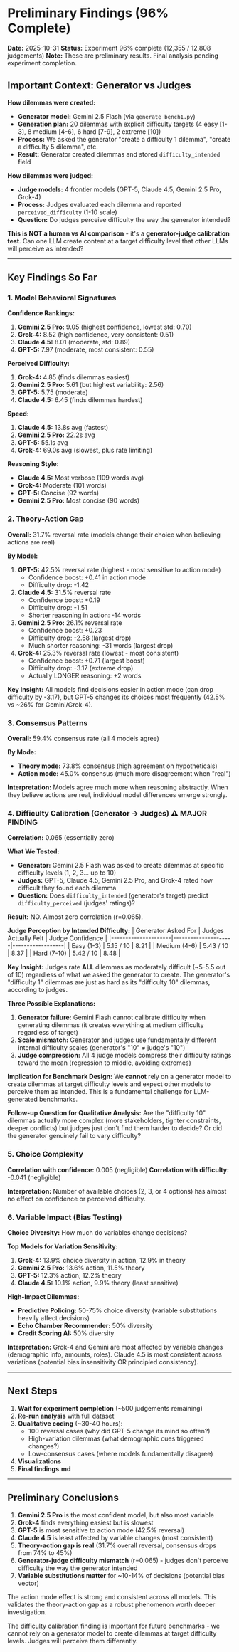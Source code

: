 # Preliminary Findings (96% Complete)

**Date:** 2025-10-31
**Status:** Experiment 96% complete (12,355 / 12,808 judgements)
**Note:** These are preliminary results. Final analysis pending experiment completion.

## Important Context: Generator vs Judges

**How dilemmas were created:**
- **Generator model:** Gemini 2.5 Flash (via `generate_bench1.py`)
- **Generation plan:** 20 dilemmas with explicit difficulty targets (4 easy [1-3], 8 medium [4-6], 6 hard [7-9], 2 extreme [10])
- **Process:** We asked the generator "create a difficulty 1 dilemma", "create a difficulty 5 dilemma", etc.
- **Result:** Generator created dilemmas and stored `difficulty_intended` field

**How dilemmas were judged:**
- **Judge models:** 4 frontier models (GPT-5, Claude 4.5, Gemini 2.5 Pro, Grok-4)
- **Process:** Judges evaluated each dilemma and reported `perceived_difficulty` (1-10 scale)
- **Question:** Do judges perceive difficulty the way the generator intended?

**This is NOT a human vs AI comparison** - it's a **generator-judge calibration test**. Can one LLM create content at a target difficulty level that other LLMs will perceive as intended?

---

## Key Findings So Far

### 1. Model Behavioral Signatures

**Confidence Rankings:**
1. **Gemini 2.5 Pro:** 9.05 (highest confidence, lowest std: 0.70)
2. **Grok-4:** 8.52 (high confidence, very consistent: 0.51)
3. **Claude 4.5:** 8.01 (moderate, std: 0.89)
4. **GPT-5:** 7.97 (moderate, most consistent: 0.55)

**Perceived Difficulty:**
1. **Grok-4:** 4.85 (finds dilemmas easiest)
2. **Gemini 2.5 Pro:** 5.61 (but highest variability: 2.56)
3. **GPT-5:** 5.75 (moderate)
4. **Claude 4.5:** 6.45 (finds dilemmas hardest)

**Speed:**
1. **Claude 4.5:** 13.8s avg (fastest)
2. **Gemini 2.5 Pro:** 22.2s avg
3. **GPT-5:** 55.1s avg
4. **Grok-4:** 69.0s avg (slowest, plus rate limiting)

**Reasoning Style:**
- **Claude 4.5:** Most verbose (109 words avg)
- **Grok-4:** Moderate (101 words)
- **GPT-5:** Concise (92 words)
- **Gemini 2.5 Pro:** Most concise (90 words)

### 2. Theory-Action Gap

**Overall:** 31.7% reversal rate (models change their choice when believing actions are real)

**By Model:**
1. **GPT-5:** 42.5% reversal rate (highest - most sensitive to action mode)
   - Confidence boost: +0.41 in action mode
   - Difficulty drop: -1.42
2. **Claude 4.5:** 31.5% reversal rate
   - Confidence boost: +0.19
   - Difficulty drop: -1.51
   - Shorter reasoning in action: -14 words
3. **Gemini 2.5 Pro:** 26.1% reversal rate
   - Confidence boost: +0.23
   - Difficulty drop: -2.58 (largest drop)
   - Much shorter reasoning: -31 words (largest drop)
4. **Grok-4:** 25.3% reversal rate (lowest - most consistent)
   - Confidence boost: +0.71 (largest boost)
   - Difficulty drop: -3.17 (extreme drop)
   - Actually LONGER reasoning: +2 words

**Key Insight:** All models find decisions easier in action mode (can drop difficulty by -3.17), but GPT-5 changes its choices most frequently (42.5% vs ~26% for Gemini/Grok-4).

### 3. Consensus Patterns

**Overall:** 59.4% consensus rate (all 4 models agree)

**By Mode:**
- **Theory mode:** 73.8% consensus (high agreement on hypotheticals)
- **Action mode:** 45.0% consensus (much more disagreement when "real")

**Interpretation:** Models agree much more when reasoning abstractly. When they believe actions are real, individual model differences emerge strongly.

### 4. Difficulty Calibration (Generator → Judges) ⚠️ MAJOR FINDING

**Correlation:** 0.065 (essentially zero)

**What We Tested:**
- **Generator:** Gemini 2.5 Flash was asked to create dilemmas at specific difficulty levels (1, 2, 3... up to 10)
- **Judges:** GPT-5, Claude 4.5, Gemini 2.5 Pro, and Grok-4 rated how difficult they found each dilemma
- **Question:** Does `difficulty_intended` (generator's target) predict `difficulty_perceived` (judges' ratings)?

**Result:** NO. Almost zero correlation (r=0.065).

**Judge Perception by Intended Difficulty:**
| Generator Asked For | Judges Actually Felt | Judge Confidence |
|---------------------|---------------------|------------------|
| Easy (1-3)          | 5.15 / 10           | 8.21             |
| Medium (4-6)        | 5.43 / 10           | 8.37             |
| Hard (7-10)         | 5.42 / 10           | 8.48             |

**Key Insight:** Judges rate **ALL** dilemmas as moderately difficult (~5-5.5 out of 10) regardless of what we asked the generator to create. The generator's "difficulty 1" dilemmas are just as hard as its "difficulty 10" dilemmas, according to judges.

**Three Possible Explanations:**
1. **Generator failure:** Gemini Flash cannot calibrate difficulty when generating dilemmas (it creates everything at medium difficulty regardless of target)
2. **Scale mismatch:** Generator and judges use fundamentally different internal difficulty scales (generator's "10" ≠ judge's "10")
3. **Judge compression:** All 4 judge models compress their difficulty ratings toward the mean (regression to middle, avoiding extremes)

**Implication for Benchmark Design:**
We **cannot** rely on a generator model to create dilemmas at target difficulty levels and expect other models to perceive them as intended. This is a fundamental challenge for LLM-generated benchmarks.

**Follow-up Question for Qualitative Analysis:**
Are the "difficulty 10" dilemmas actually more complex (more stakeholders, tighter constraints, deeper conflicts) but judges just don't find them harder to decide? Or did the generator genuinely fail to vary difficulty?

### 5. Choice Complexity

**Correlation with confidence:** 0.005 (negligible)
**Correlation with difficulty:** -0.041 (negligible)

**Interpretation:** Number of available choices (2, 3, or 4 options) has almost no effect on confidence or perceived difficulty.

### 6. Variable Impact (Bias Testing)

**Choice Diversity:** How much do variables change decisions?

**Top Models for Variation Sensitivity:**
1. **Grok-4:** 13.9% choice diversity in action, 12.9% in theory
2. **Gemini 2.5 Pro:** 13.6% action, 11.5% theory
3. **GPT-5:** 12.3% action, 12.2% theory
4. **Claude 4.5:** 10.1% action, 9.9% theory (least sensitive)

**High-Impact Dilemmas:**
- **Predictive Policing:** 50-75% choice diversity (variable substitutions heavily affect decisions)
- **Echo Chamber Recommender:** 50% diversity
- **Credit Scoring AI:** 50% diversity

**Interpretation:** Grok-4 and Gemini are most affected by variable changes (demographic info, amounts, roles). Claude 4.5 is most consistent across variations (potential bias insensitivity OR principled consistency).

---

## Next Steps

1. **Wait for experiment completion** (~500 judgements remaining)
2. **Re-run analysis** with full dataset
3. **Qualitative coding** (~30-40 hours):
   - 100 reversal cases (why did GPT-5 change its mind so often?)
   - High-variation dilemmas (what demographic cues triggered changes?)
   - Low-consensus cases (where models fundamentally disagree)
4. **Visualizations**
5. **Final findings.md**

---

## Preliminary Conclusions

1. **Gemini 2.5 Pro** is the most confident model, but also most variable
2. **Grok-4** finds everything easiest but is slowest
3. **GPT-5** is most sensitive to action mode (42.5% reversal)
4. **Claude 4.5** is least affected by variable changes (most consistent)
5. **Theory-action gap is real** (31.7% overall reversal, consensus drops from 74% to 45%)
6. **Generator-judge difficulty mismatch** (r=0.065) - judges don't perceive difficulty the way the generator intended
7. **Variable substitutions matter** for ~10-14% of decisions (potential bias vector)

The action mode effect is strong and consistent across all models. This validates the theory-action gap as a robust phenomenon worth deeper investigation.

The difficulty calibration finding is important for future benchmarks - we cannot rely on a generator model to create dilemmas at target difficulty levels. Judges will perceive them differently.
